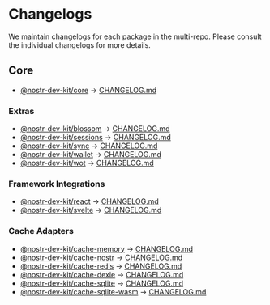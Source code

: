 # Changelogs

We maintain changelogs for each package in the multi-repo. Please consult the individual changelogs for more details.

## Core

* [@nostr-dev-kit/core](/core/README.md) -> [CHANGELOG.md](/core/CHANGELOG)

### Extras
* [@nostr-dev-kit/blossom](/blossom/README.html) -> [CHANGELOG.md](/blossom/CHANGELOG)
* [@nostr-dev-kit/sessions](/sessions/README.html) -> [CHANGELOG.md](/sessions/CHANGELOG)
* [@nostr-dev-kit/sync](/sync) -> [CHANGELOG.md](/sync/CHANGELOG)
* [@nostr-dev-kit/wallet](/wallet/README.html) -> [CHANGELOG.md](/wallet/CHANGELOG)
* [@nostr-dev-kit/wot](/wot/README.html) -> [CHANGELOG.md](/wot/CHANGELOG)

### Framework Integrations
* [@nostr-dev-kit/react](/react/README) -> [CHANGELOG.md](/react/CHANGELOG)
* [@nostr-dev-kit/svelte](/svelte/README) -> [CHANGELOG.md](/svelte/CHANGELOG)

### Cache Adapters

* [@nostr-dev-kit/cache-memory](/cache/memory/README.html) -> [CHANGELOG.md](/cache-memory/CHANGELOG)
* [@nostr-dev-kit/cache-nostr](/cache/nostr/README.html) -> [CHANGELOG.md](/cache-nostr/CHANGELOG)
* [@nostr-dev-kit/cache-redis](/cache/redis/README.html) -> [CHANGELOG.md](/cache-redis/CHANGELOG)
* [@nostr-dev-kit/cache-dexie](/cache/dexie/README.html) -> [CHANGELOG.md](/cache-dexie/CHANGELOG)
* [@nostr-dev-kit/cache-sqlite](/cache/sqlite/README.html) -> [CHANGELOG.md](/cache-sqlite/CHANGELOG)
* [@nostr-dev-kit/cache-sqlite-wasm](/cache/sqlite-wasm/README.html) -> [CHANGELOG.md](/cache-sqlite-wasm/CHANGELOG)
